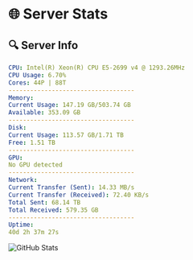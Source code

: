 # 🌐 Server Stats
## 🔍 Server Info
```yaml
CPU: Intel(R) Xeon(R) CPU E5-2699 v4 @ 1293.26MHz
CPU Usage: 6.70%
Cores: 44P | 88T
-----------------------------------
Memory:
Current Usage: 147.19 GB/503.74 GB
Available: 353.09 GB
-----------------------------------
Disk:
Current Usage: 113.57 GB/1.71 TB
Free: 1.51 TB
-----------------------------------
GPU:
No GPU detected
-----------------------------------
Network:
Current Transfer (Sent): 14.33 MB/s
Current Transfer (Received): 72.40 KB/s
Total Sent: 68.14 TB
Total Received: 579.35 GB
-----------------------------------
Uptime:
40d 2h 37m 27s
```
![GitHub Stats](https://img.shields.io/badge/Updated-2025-04-17_00:00:16-blue)